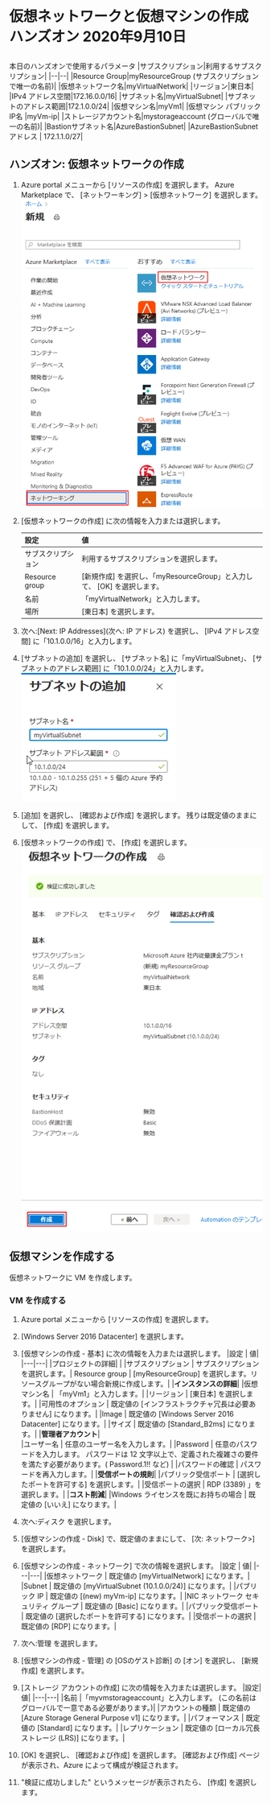 # 仮想ネットワークと仮想マシンの作成 ハンズオン 2020年9月10日
## 

本日のハンズオンで使用するパラメータ
|サブスクリプション|利用するサブスクリプション|
|--|--|
|Resource Group|myResourceGroup (サブスクリプションで唯一の名前)|
|仮想ネットワーク名|myVirtualNetwork|
|リージョン|東日本|
|IPv4 アドレス空間|172.16.0.0/16|
|サブネット名|myVirtualSubnet|
|サブネットのアドレス範囲|172.1.0.0/24|
|仮想マシン名|myVm1|
|仮想マシン パブリックIP名 |myVm-ip|
|ストレージアカウント名|mystorageaccount (グローバルで唯一の名前)|
|Bastionサブネット名|AzureBastionSubnet|
|AzureBastionSubnet アドレス |	172.1.1.0/27|
<br>


## ハンズオン: 仮想ネットワークの作成

1. Azure portal メニューから [リソースの作成] を選択します。 Azure Marketplace で、 [ネットワーキング] > [仮想ネットワーク] を選択します。
   ![](images/2020-09-16-22-00-27.png)
   <br>
2. [仮想ネットワークの作成] に次の情報を入力または選択します。

    |設定 |	値|
    |---|---|
    |サブスクリプション |	利用するサブスクリプションを選択します。|
    |Resource group |	[新規作成] を選択し、「myResourceGroup」と入力して、 [OK] を選択します。|
    |名前 |	「myVirtualNetwork」と入力します。|
    |場所 |	[東日本] を選択します。|
3. 次へ:[Next: IP Addresses](次へ: IP アドレス) を選択し、 [IPv4 アドレス空間] に「10.1.0.0/16」と入力します。
4. [サブネットの追加] を選択し、 [サブネット名] に「myVirtualSubnet」、 [サブネットのアドレス範囲] に「10.1.0.0/24」と入力します。
   ![](images/2020-09-16-22-19-07.png)
   
5. [追加] を選択し、 [確認および作成] を選択します。 残りは既定値のままにして、 [作成] を選択します。
6. [仮想ネットワークの作成] で、 [作成] を選択します。
   ![](images/2020-09-16-22-21-44.png)

## 仮想マシンを作成する
仮想ネットワークに VM を作成します。

### VM を作成する
1. Azure portal メニューから [リソースの作成] を選択します。
2. [Windows Server 2016 Datacenter] を選択します。
3. [仮想マシンの作成 - 基本] に次の情報を入力または選択します。
    |設定 |	値|
    |---|---|
    |プロジェクトの詳細| 	|
    |サブスクリプション |	サブスクリプションを選択します。|
    Resource group |	[myResourceGroup] を選択します。リソースグループがない場合新規に作成します。|
    |**インスタンスの詳細**|	
    |仮想マシン名 |	「myVm1」と入力します。|
    |リージョン |	[東日本] を選択します。|
    |可用性のオプション |	既定値の [インフラストラクチャ冗長は必要ありません] になります。|
    |Image |	既定値の [Windows Server 2016 Datacenter] になります。|
    |サイズ |	既定値の [Standard_B2ms] になります。|
    |**管理者アカウント**|	
    |ユーザー名 |	任意のユーザー名を入力します。|
    |Password |	任意のパスワードを入力します。 パスワードは 12 文字以上で、定義された複雑さの要件を満たす必要があります。( Password.1!! など) |
    |パスワードの確認 |	パスワードを再入力します。|
    |**受信ポートの規則**|
    |パブリック受信ポート |	[選択したポートを許可する] を選択します。|
    |受信ポートの選択 |	RDP (3389) 」を選択します。|
    |**コスト削減**|
    |Windows ライセンスを既にお持ちの場合 |	既定値の [いいえ] になります。|

4. 次へ:ディスク を選択します。
5. [仮想マシンの作成 - Disk] で、既定値のままにして、 [次: ネットワーク>] を選択します。
6. [仮想マシンの作成 - ネットワーク] で次の情報を選択します。
    |設定 |	値|
    |---|---|
    |仮想ネットワーク |	既定値の [myVirtualNetwork] になります。|
    |Subnet |	既定値の [myVirtualSubnet (10.1.0.0/24)] になります。|
    |パブリック IP |	既定値の [(new) myVm-ip] になります。|
    |NIC ネットワーク セキュリティ グループ |	既定値の [Basic] になります。|
    |パブリック受信ポート |	既定値の [選択したポートを許可する] になります。|
    |受信ポートの選択 |	既定値の [RDP] になります。|

7. 次へ:管理 を選択します。
8. [仮想マシンの作成 - 管理] の [OSのゲスト診断] の [オン] を選択し、 [新規作成] を選択します。
9.  [ストレージ アカウントの作成] に次の情報を入力または選択します。
    |設定|値|
    |---|---|
    |名前 	|「myvmstorageaccount」と入力します。 (この名前は グローバルで一意である必要があります。)|
    |アカウントの種類 |	既定値の [Azure Storage General Purpose v1] になります。|
    |パフォーマンス |	既定値の [Standard] になります。|
    |レプリケーション |	既定値の [ローカル冗長ストレージ (LRS)] になります。|

10. [OK] を選択し、 [確認および作成] を選択します。 [確認および作成] ページが表示され、Azure によって構成が検証されます。
11. "検証に成功しました" というメッセージが表示されたら、 [作成] を選択します。
